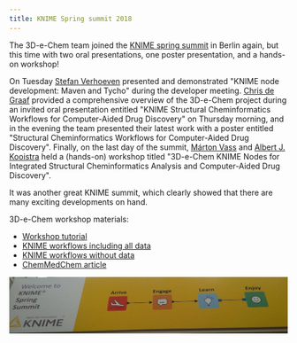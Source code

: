 ```yaml
---
title: KNIME Spring summit 2018
---
```


The 3D-e-Chem team joined the [KNIME spring summit](https://www.knime.com/about/events/knime-spring-summit-2018-berlin) in Berlin again, but this time with two oral presentations, one poster presentation, and a hands-on workshop!

On Tuesday [Stefan Verhoeven](http://3d-e-chem.github.io/team/stefan_verhoeven/) presented and demonstrated "KNIME node development: Maven and Tycho" during the developer meeting. [Chris de Graaf](http://3d-e-chem.github.io/team/Chris_de_Graaf/) provided a comprehensive overview of the 3D-e-Chem project during an invited oral presentation entitled "KNIME Structural Cheminformatics Workflows for Computer-Aided Drug Discovery" on Thursday morning, and in the evening the team presented their latest work with a poster entitled "Structural Cheminformatics Workflows for Computer-Aided Drug Discovery". Finally, on the last day of the summit, [Márton Vass](http://3d-e-chem.github.io/team/Marton_Vass/) and [Albert J. Kooistra](http://3d-e-chem.github.io/team/Albert_Kooistra/) held a (hands-on) workshop titled "3D-e-Chem KNIME Nodes for Integrated Structural Cheminformatics Analysis and Computer-Aided Drug Discovery".

It was another great KNIME summit, which clearly showed that there are many exciting developments on hand.

3D-e-Chem workshop materials:

* [Workshop tutorial](https://ajkooistra.stackstorage.com/s/CUMfT0lGjB7Vmtg)
* [KNIME workflows including all data](https://zenodo.org/record/1187072)
* [KNIME workflows without data](https://github.com/3D-e-Chem/workflows)
* [ChemMedChem article](http://dx.doi.org/10.1002/cmdc.201700754)

![KNIME spring summit](/assets/images/KNIME_summit_2018.jpg)